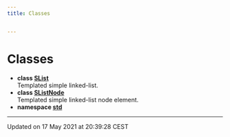 ```yaml
---
title: Classes


---
```


# Classes



* **class [SList](https://github.com/devel0/iot-utils/tree/main/data/api/Classes/class_s_list.md)** <br>Templated simple linked-list. 
* **class [SListNode](https://github.com/devel0/iot-utils/tree/main/data/api/Classes/class_s_list_node.md)** <br>Templated simple linked-list node element. 
* **namespace [std](https://github.com/devel0/iot-utils/tree/main/data/api/Namespaces/namespacestd.md)** 



-------------------------------

Updated on 17 May 2021 at 20:39:28 CEST
